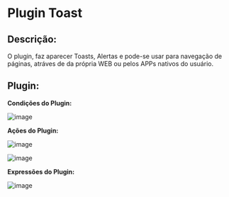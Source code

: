 # Plugin Toast

## Descrição:

O plugin, faz aparecer Toasts, Alertas e pode-se usar para navegação de páginas, atráves de da própria WEB ou pelos APPs nativos do usuário.

## Plugin:

**Condições do Plugin:**

![image](https://user-images.githubusercontent.com/69097449/142955698-53e47626-ac2f-4e24-acdd-ac377ae1a8f0.png)

**Ações do Plugin:**

![image](https://user-images.githubusercontent.com/69097449/142959494-5330a7ff-4ea6-4b0a-b018-72373cf1ed2e.png)

![image](https://user-images.githubusercontent.com/69097449/142959540-269fc9d0-ecfc-43c7-861d-2564afb29b4f.png)

**Expressões do Plugin:**

![image](https://user-images.githubusercontent.com/69097449/142959675-d17c9a4b-30b5-4c44-8092-f1f735a7b8f3.png)
